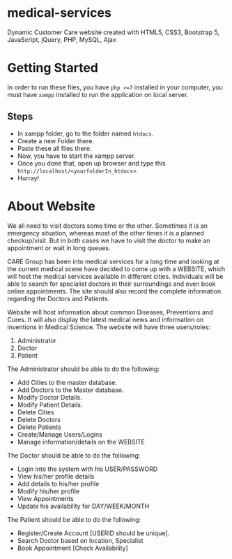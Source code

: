 # medical-services
Dynamic Customer Care website created with HTML5, CSS3, Bootstrap 5, JavaScript, jQuery, PHP, MySQL, Ajax

# Getting Started
In order to run these files, you have `php >=7` installed in your computer, you must have `xampp` installed to run the application on local server.
## Steps
- In xampp folder, go to the folder named `htdocs`.
- Create a new Folder there.
- Paste these all files there.
- Now, you have to start the xampp server.
- Once you done that, open up browser and type this `http://localhost/<yourfolderIn_htdocs>`.
- Hurray!

# About Website
We all need to visit doctors some time or the other. Sometimes it is an emergency
situation, whereas most of the other times it is a planned checkup/visit. But in both
cases we have to visit the doctor to make an appointment or wait in long queues.

CARE Group has been into medical services for a long time and looking at the current
medical scene have decided to come up with a WEBSITE, which will host the medical
services available in different cities. Individuals will be able to search for specialist
doctors in their surroundings and even book online appointments.
The site should also record the complete information regarding the Doctors and
Patients.

Website will host information about common Diseases, Preventions and Cures. It will
also display the latest medical news and information on inventions in Medical Science.
The website will have three users/roles:
1) Administrator
2) Doctor
3) Patient

The Administrator should be able to do the following:
- Add Cities to the master database.
- Add Doctors to the Master database.
- Modify Doctor Details.
- Modify Patient Details.
- Delete Cities
- Delete Doctors
- Delete Patients
- Create/Manage Users/Logins
- Manage information/details on the WEBSITE

The Doctor should be able to do the following:
- Login into the system with his USER/PASSWORD
- View his/her profile details
- Add details to his/her profile
- Modify his/her profile
- View Appointments
- Update his availability for DAY/WEEK/MONTH

The Patient should be able to do the following:
- Register/Create Account [USERID should be unique].
- Search Doctor based on location, Specialist
- Book Appointment [Check Availability]



